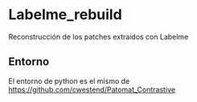 # Labelme_rebuild
Reconstrucción de los patches extraidos con Labelme

## Entorno
El entorno de python es el mismo de https://github.com/cwestend/Patomat_Contrastive
